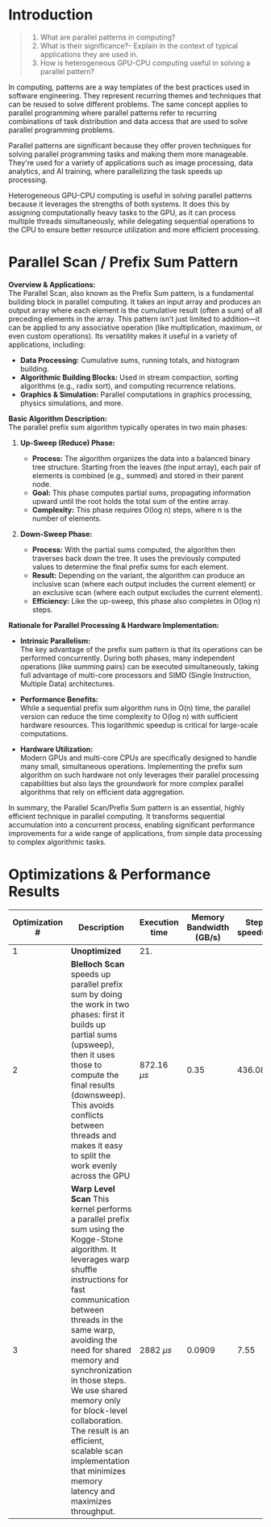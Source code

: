 # Introduction
>1) What are parallel patterns in computing?
>2) What is their significance?- Explain in the context of typical applications they are used in.
>3) How is heterogeneous GPU-CPU computing useful in solving a parallel pattern?

In computing, patterns are a way templates of the best practices used in software engineering. They represent recurring themes and techniques that can be reused to solve different problems. The same concept applies to parallel programming where parallel patterns refer to recurring combinations of task distribution and data access that are used to solve parallel programming problems.  

Parallel patterns are significant because they offer proven techniques for solving parallel programming tasks and making them more manageable. They're used for a variety of applications such as image processing, data analytics, and AI training, where parallelizing the task speeds up processing.

Heterogeneous GPU-CPU computing is useful in solving parallel patterns because it leverages the strengths of both systems. It does this by assigning computationally heavy tasks to the GPU, as it can process multiple threads simultaneously, while delegating sequential operations to the CPU to ensure better resource utilization and more efficient processing.

# Parallel Scan / Prefix Sum Pattern

**Overview & Applications:**  
The Parallel Scan, also known as the Prefix Sum pattern, is a fundamental building block in parallel computing. It takes an input array and produces an output array where each element is the cumulative result (often a sum) of all preceding elements in the array. This pattern isn’t just limited to addition—it can be applied to any associative operation (like multiplication, maximum, or even custom operations). Its versatility makes it useful in a variety of applications, including:

- **Data Processing:** Cumulative sums, running totals, and histogram building.
- **Algorithmic Building Blocks:** Used in stream compaction, sorting algorithms (e.g., radix sort), and computing recurrence relations.
- **Graphics & Simulation:** Parallel computations in graphics processing, physics simulations, and more.

**Basic Algorithm Description:**  
The parallel prefix sum algorithm typically operates in two main phases:

1. **Up-Sweep (Reduce) Phase:**  
   - **Process:** The algorithm organizes the data into a balanced binary tree structure. Starting from the leaves (the input array), each pair of elements is combined (e.g., summed) and stored in their parent node.
   - **Goal:** This phase computes partial sums, propagating information upward until the root holds the total sum of the entire array.
   - **Complexity:** This phase requires O(log n) steps, where n is the number of elements.

2. **Down-Sweep Phase:**  
   - **Process:** With the partial sums computed, the algorithm then traverses back down the tree. It uses the previously computed values to determine the final prefix sums for each element.
   - **Result:** Depending on the variant, the algorithm can produce an inclusive scan (where each output includes the current element) or an exclusive scan (where each output excludes the current element).
   - **Efficiency:** Like the up-sweep, this phase also completes in O(log n) steps.

**Rationale for Parallel Processing & Hardware Implementation:**  
- **Intrinsic Parallelism:**  
  The key advantage of the prefix sum pattern is that its operations can be performed concurrently. During both phases, many independent operations (like summing pairs) can be executed simultaneously, taking full advantage of multi-core processors and SIMD (Single Instruction, Multiple Data) architectures.

- **Performance Benefits:**  
  While a sequential prefix sum algorithm runs in O(n) time, the parallel version can reduce the time complexity to O(log n) with sufficient hardware resources. This logarithmic speedup is critical for large-scale computations.

- **Hardware Utilization:**  
  Modern GPUs and multi-core CPUs are specifically designed to handle many small, simultaneous operations. Implementing the prefix sum algorithm on such hardware not only leverages their parallel processing capabilities but also lays the groundwork for more complex parallel algorithms that rely on efficient data aggregation.

In summary, the Parallel Scan/Prefix Sum pattern is an essential, highly efficient technique in parallel computing. It transforms sequential accumulation into a concurrent process, enabling significant performance improvements for a wide range of applications, from simple data processing to complex algorithmic tasks.


# Optimizations & Performance Results

| Optimization # | Description | Execution time | Memory Bandwidth (GB/s) | Step speedup | Cumulative Speedup |
|---|---|---|---|---|---|
| 1| **Unoptimized**  |21.
| 2 | **Blelloch Scan** speeds up parallel prefix sum by doing the work in two phases: first it builds up partial sums (upsweep), then it uses those to compute the final results (downsweep). This avoids conflicts between threads and makes it easy to split the work evenly across the GPU | 872.16 $\mu s$ |0.35 |436.08 |436.08 | 
| 3 | **Warp Level Scan** This kernel performs a parallel prefix sum using the Kogge-Stone algorithm. It leverages warp shuffle instructions for fast communication between threads in the same warp, avoiding the need for shared memory and synchronization in those steps. We use shared memory only for block-level collaboration. The result is an efficient, scalable scan implementation that minimizes memory latency and maximizes throughput. |2882 $\mu s$ |0.0909 |7.55 |7.55 | 
